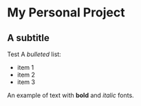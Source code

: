 # My Personal Project

## A subtitle
Test
A *bulleted* list:
- item 1
- item 2
- item 3

An example of text with **bold** and *italic* fonts.  
